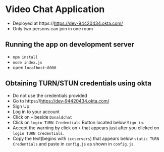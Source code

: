 # Video Chat Application
* Deployed at https://https://dev-94420434.okta.com/
* Only two persons can join in one room
## Running the app on development server
* `npm install`
* `node index.js`
* open `localhost:8000`

## Obtaining TURN/STUN credentials using okta
* Do not use the credentials provided
* Go to https://https://dev-94420434.okta.com/
* Sign Up 
* Log in to your account
* Click on `+` beside `Donaldchat`
* Click on `login TURN Credentials` Button located below `Sign in`.
* Accept the warning by click on `+` that appears just after you clicked on `login TURN Credentials`.
* Copy the text(begins with `iceservers`) that appears below `static TURN Credentials`  and paste in `config.js` as shown in `config.js`.